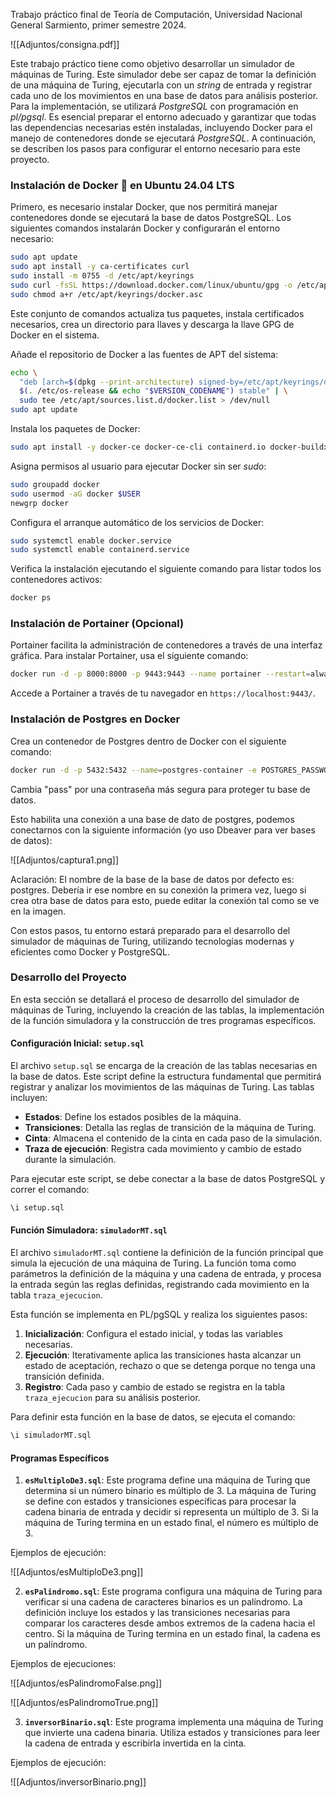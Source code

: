 Trabajo práctico final de Teoría de Computación, Universidad Nacional General Sarmiento, primer semestre 2024.

![[Adjuntos/consigna.pdf]]

Este trabajo práctico tiene como objetivo desarrollar un simulador de máquinas de Turing. Este simulador debe ser capaz de tomar la definición de una máquina de Turing, ejecutarla con un _string_ de entrada y registrar cada uno de los movimientos en una base de datos para análisis posterior. Para la implementación, se utilizará _PostgreSQL_ con programación en _pl/pgsql_. Es esencial preparar el entorno adecuado y garantizar que todas las dependencias necesarias estén instaladas, incluyendo Docker para el manejo de contenedores donde se ejecutará _PostgreSQL_. A continuación, se describen los pasos para configurar el entorno necesario para este proyecto.

### Instalación de Docker 🐋 en Ubuntu 24.04 LTS

Primero, es necesario instalar Docker, que nos permitirá manejar contenedores donde se ejecutará la base de datos PostgreSQL. Los siguientes comandos instalarán Docker y configurarán el entorno necesario:

```bash
sudo apt update
sudo apt install -y ca-certificates curl
sudo install -m 0755 -d /etc/apt/keyrings
sudo curl -fsSL https://download.docker.com/linux/ubuntu/gpg -o /etc/apt/keyrings/docker.asc
sudo chmod a+r /etc/apt/keyrings/docker.asc
```

Este conjunto de comandos actualiza tus paquetes, instala certificados necesarios, crea un directorio para llaves y descarga la llave GPG de Docker en el sistema.

Añade el repositorio de Docker a las fuentes de APT del sistema:

```bash
echo \
  "deb [arch=$(dpkg --print-architecture) signed-by=/etc/apt/keyrings/docker.asc] https://download.docker.com/linux/ubuntu \
  $(. /etc/os-release && echo "$VERSION_CODENAME") stable" | \
  sudo tee /etc/apt/sources.list.d/docker.list > /dev/null
sudo apt update
```

Instala los paquetes de Docker:

```bash
sudo apt install -y docker-ce docker-ce-cli containerd.io docker-buildx-plugin docker-compose-plugin
```

Asigna permisos al usuario para ejecutar Docker sin ser _sudo_:

```bash
sudo groupadd docker
sudo usermod -aG docker $USER
newgrp docker
```

Configura el arranque automático de los servicios de Docker:

```bash
sudo systemctl enable docker.service
sudo systemctl enable containerd.service
```

Verifica la instalación ejecutando el siguiente comando para listar todos los contenedores activos:

```bash
docker ps
```

### Instalación de Portainer (Opcional)

Portainer facilita la administración de contenedores a través de una interfaz gráfica. Para instalar Portainer, usa el siguiente comando:

```bash
docker run -d -p 8000:8000 -p 9443:9443 --name portainer --restart=always -v /var/run/docker.sock:/var/run/docker.sock -v portainer_data:/data portainer/portainer-ce:latest
```

Accede a Portainer a través de tu navegador en `https://localhost:9443/`.

### Instalación de Postgres en Docker

Crea un contenedor de Postgres dentro de Docker con el siguiente comando:

```bash
docker run -d -p 5432:5432 --name=postgres-container -e POSTGRES_PASSWORD=pass postgres:latest
```

Cambia "pass" por una contraseña más segura para proteger tu base de datos.

Esto habilita una conexión a una base de dato de postgres, podemos conectarnos con la siguiente información (yo uso Dbeaver para ver bases de datos):

![[Adjuntos/captura1.png]]

Aclaración: El nombre de la base de la base de datos por defecto es: postgres. Debería ir ese nombre en su conexión la primera vez, luego si crea otra base de datos para esto, puede editar la conexión tal como se ve en la imagen.

Con estos pasos, tu entorno estará preparado para el desarrollo del simulador de máquinas de Turing, utilizando tecnologías modernas y eficientes como Docker y PostgreSQL.

### Desarrollo del Proyecto

En esta sección se detallará el proceso de desarrollo del simulador de máquinas de Turing, incluyendo la creación de las tablas, la implementación de la función simuladora y la construcción de tres programas específicos.

#### Configuración Inicial: `setup.sql`

El archivo `setup.sql` se encarga de la creación de las tablas necesarias en la base de datos. Este script define la estructura fundamental que permitirá registrar y analizar los movimientos de las máquinas de Turing. Las tablas incluyen:

- **Estados**: Define los estados posibles de la máquina.
- **Transiciones**: Detalla las reglas de transición de la máquina de Turing.
- **Cinta**: Almacena el contenido de la cinta en cada paso de la simulación.
- **Traza de ejecución**: Registra cada movimiento y cambio de estado durante la simulación.

Para ejecutar este script, se debe conectar a la base de datos PostgreSQL y correr el comando:

```sql
\i setup.sql
```

#### Función Simuladora: `simuladorMT.sql`

El archivo `simuladorMT.sql` contiene la definición de la función principal que simula la ejecución de una máquina de Turing. La función toma como parámetros la definición de la máquina y una cadena de entrada, y procesa la entrada según las reglas definidas, registrando cada movimiento en la tabla `traza_ejecucion`.

Esta función se implementa en PL/pgSQL y realiza los siguientes pasos:

1. **Inicialización**: Configura el estado inicial, y todas las variables necesarias.
2. **Ejecución**: Iterativamente aplica las transiciones hasta alcanzar un estado de aceptación, rechazo o que se detenga porque no tenga una transición definida.
3. **Registro**: Cada paso y cambio de estado se registra en la tabla `traza_ejecucion` para su análisis posterior.

Para definir esta función en la base de datos, se ejecuta el comando:

```sql
\i simuladorMT.sql
```

#### Programas Específicos

1. **`esMultiploDe3.sql`**: Este programa define una máquina de Turing que determina si un número binario es múltiplo de 3. La máquina de Turing se define con estados y transiciones específicas para procesar la cadena binaria de entrada y decidir si representa un múltiplo de 3. Si la máquina de Turing termina en un estado final, el número es múltiplo de 3.

Ejemplos de ejecución:

![[Adjuntos/esMultiploDe3.png]]

2. **`esPalindromo.sql`**: Este programa configura una máquina de Turing para verificar si una cadena de caracteres binarios es un palíndromo. La definición incluye los estados y las transiciones necesarias para comparar los caracteres desde ambos extremos de la cadena hacia el centro. Si la máquina de Turing termina en un estado final, la cadena es un palíndromo.

Ejemplos de ejecuciones:

![[Adjuntos/esPalindromoFalse.png]]

![[Adjuntos/esPalindromoTrue.png]]

3. **`inversorBinario.sql`**: Este programa implementa una máquina de Turing que invierte una cadena binaria. Utiliza estados y transiciones para leer la cadena de entrada y escribirla invertida en la cinta.

Ejemplos de ejecución:

![[Adjuntos/inversorBinario.png]]
